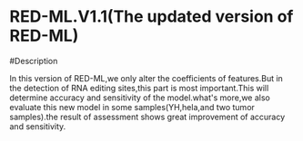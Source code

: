 # RED-ML.V1.1(The updated version of RED-ML)

#Description

In this version of RED-ML,we only alter the coefficients of features.But in the detection of RNA editing sites,this part is most important.This will determine accuracy and sensitivity of the model.what's more,we also evaluate this new model in some samples(YH,hela,and two tumor samples).the result of assessment shows great improvement of accuracy and sensitivity.
